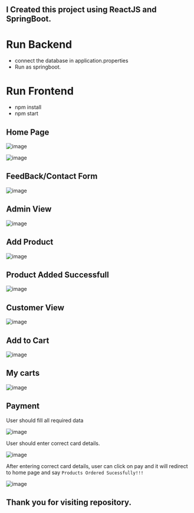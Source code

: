 ## I Created this project using ReactJS and SpringBoot.
# Run Backend
- connect the database in application.properties
- Run as springboot.
# Run Frontend
- npm install
- npm start 

## Home Page
![image](https://github.com/naveen5655/Ecommerce-using-SpringBoot-and-React.js/assets/89301294/57623f29-7e10-4f8e-aa20-485bf60ee33b)

![image](https://github.com/naveen5655/Ecommerce-using-SpringBoot-and-React.js/assets/89301294/9a3e74ff-9bf5-4bce-8f93-26148d6a4227)

## FeedBack/Contact Form
![image](https://github.com/naveen5655/Ecommerce-using-SpringBoot-and-React.js/assets/89301294/6e1ded73-264c-4d5e-b758-02529ac1dbdc)

## Admin View
![image](https://github.com/naveen5655/Ecommerce-using-SpringBoot-and-React.js/assets/89301294/cdf78186-00d3-4d5d-8c1f-5d2ac4d72e39)



## Add Product
![image](https://github.com/naveen5655/Ecommerce-using-SpringBoot-and-React.js/assets/89301294/bede807a-c0fb-42c3-ab28-407f9d5d6527)


## Product Added Successfull
![image](https://github.com/naveen5655/Ecommerce-using-SpringBoot-and-React.js/assets/89301294/e9f16bc0-2063-4448-88e5-460d5bcf24ec)

## Customer View
![image](https://github.com/naveen5655/icecream/assets/89301294/dafa5d23-e36e-4126-a491-dfeb288d3688)


## Add to Cart
![image](https://github.com/naveen5655/Ecommerce-using-SpringBoot-and-React.js/assets/89301294/6ad8fbd8-e0ac-4597-aed9-c7af1c01ac91)

## My carts
![image](https://github.com/naveen5655/icecream/assets/89301294/4941835f-2d41-45bd-86e7-c576c19db214)

## Payment 

User should fill all required data

![image](https://github.com/naveen5655/SHOPMELLA/assets/89301294/728c8159-78cb-41d6-8f03-943e139e81ec)

User should enter correct card details.

![image](https://github.com/naveen5655/SHOPMELLA/assets/89301294/a26284d7-4d63-4836-b796-4d3e859b6a2d)

After entering correct card details, user can click on pay and it will redirect to home page and say `Products Ordered Sucessfully!!!`

![image](https://github.com/naveen5655/SHOPMELLA/assets/89301294/9d88553a-9c2c-499b-89cb-8bebbf2276a6)


## Thank you for visiting repository.




